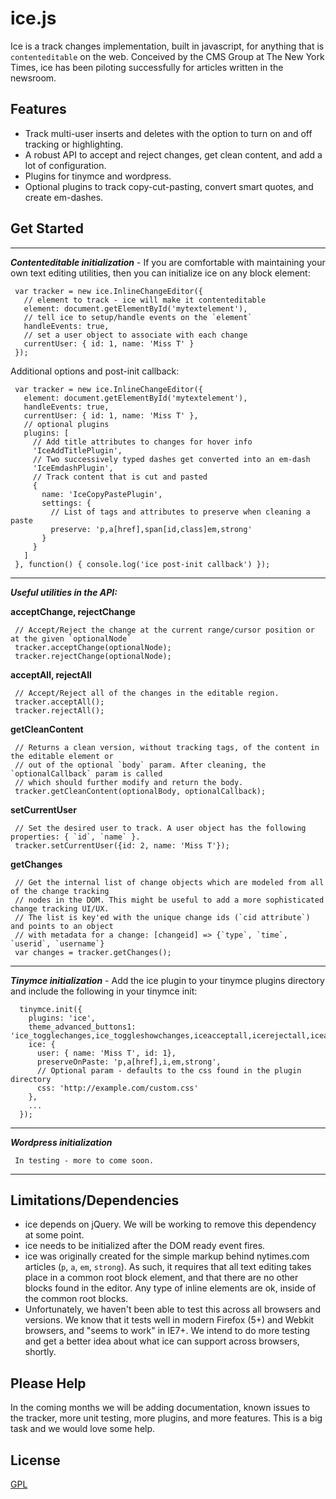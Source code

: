 # ice.js

Ice is a track changes implementation, built in javascript, for anything that is `contenteditable` on the web. Conceived by the CMS Group at The New York Times, ice has been piloting successfully for articles written in the newsroom.

## Features

- Track multi-user inserts and deletes with the option to turn on and off tracking or highlighting.
- A robust API to accept and reject changes, get clean content, and add a lot of configuration.
- Plugins for tinymce and wordpress.
- Optional plugins to track copy-cut-pasting, convert smart quotes, and create em-dashes.

## Get Started

***

**_Contenteditable initialization_** - If you are comfortable with maintaining your own text editing utilities, then you can initialize ice on any block element:

     var tracker = new ice.InlineChangeEditor({
       // element to track - ice will make it contenteditable
       element: document.getElementById('mytextelement'),
       // tell ice to setup/handle events on the `element`
       handleEvents: true,
       // set a user object to associate with each change
       currentUser: { id: 1, name: 'Miss T' }
     });

Additional options and post-init callback:

     var tracker = new ice.InlineChangeEditor({
       element: document.getElementById('mytextelement'),
       handleEvents: true,
       currentUser: { id: 1, name: 'Miss T' },
       // optional plugins
       plugins: [
         // Add title attributes to changes for hover info
         'IceAddTitlePlugin',
         // Two successively typed dashes get converted into an em-dash
         'IceEmdashPlugin',
         // Track content that is cut and pasted
         {
           name: 'IceCopyPastePlugin',
           settings: {
             // List of tags and attributes to preserve when cleaning a paste
             preserve: 'p,a[href],span[id,class]em,strong'
           }
         }
       ]
     }, function() { console.log('ice post-init callback') });

***

**_Useful utilities in the API:_**
     
**acceptChange, rejectChange**

     // Accept/Reject the change at the current range/cursor position or at the given `optionalNode`
     tracker.acceptChange(optionalNode);
     tracker.rejectChange(optionalNode);

**acceptAll, rejectAll**

     // Accept/Reject all of the changes in the editable region.
     tracker.acceptAll();
     tracker.rejectAll();

**getCleanContent**

     // Returns a clean version, without tracking tags, of the content in the editable element or
     // out of the optional `body` param. After cleaning, the `optionalCallback` param is called
     // which should further modify and return the body.
     tracker.getCleanContent(optionalBody, optionalCallback);

**setCurrentUser**

     // Set the desired user to track. A user object has the following properties: { `id`, `name` }.
     tracker.setCurrentUser({id: 2, name: 'Miss T'});

**getChanges**

     // Get the internal list of change objects which are modeled from all of the change tracking
     // nodes in the DOM. This might be useful to add a more sophisticated change tracking UI/UX.
     // The list is key'ed with the unique change ids (`cid attribute`) and points to an object
     // with metadata for a change: [changeid] => {`type`, `time`, `userid`, `username`}
     var changes = tracker.getChanges();

***

**_Tinymce initialization_** - Add the ice plugin to your tinymce plugins directory and include the following in your tinymce init:

      tinymce.init({
        plugins: 'ice',
        theme_advanced_buttons1: 'ice_togglechanges,ice_toggleshowchanges,iceacceptall,icerejectall,iceaccept,icereject',
        ice: {
          user: { name: 'Miss T', id: 1},
          preserveOnPaste: 'p,a[href],i,em,strong',
          // Optional param - defaults to the css found in the plugin directory
          css: 'http://example.com/custom.css'
        },
        ...
      });

***

**_Wordpress initialization_**

     In testing - more to come soon.

***

## Limitations/Dependencies

- ice depends on jQuery. We will be working to remove this dependency at some point.
- ice needs to be initialized after the DOM ready event fires.
- ice was originally created for the simple markup behind nytimes.com articles (`p`, `a`, `em`, `strong`). As such, it requires that all text editing takes place in a common root block element, and that there are no other blocks found in the editor. Any type of inline elements are ok, inside of the common root blocks. 
- Unfortunately, we haven't been able to test this across all browsers and versions. We know that it tests well in modern Firefox (5+) and Webkit browsers, and "seems to work" in IE7+. We intend to do more testing and get a better idea about what ice can support across browsers, shortly.

## Please Help

In the coming months we will be adding documentation, known issues to the tracker, more unit testing, more plugins, and more features. This is a big task and we would love some help.

## License

[GPL](http://github.com/nytd/ice/blob/master/LICENSE)
